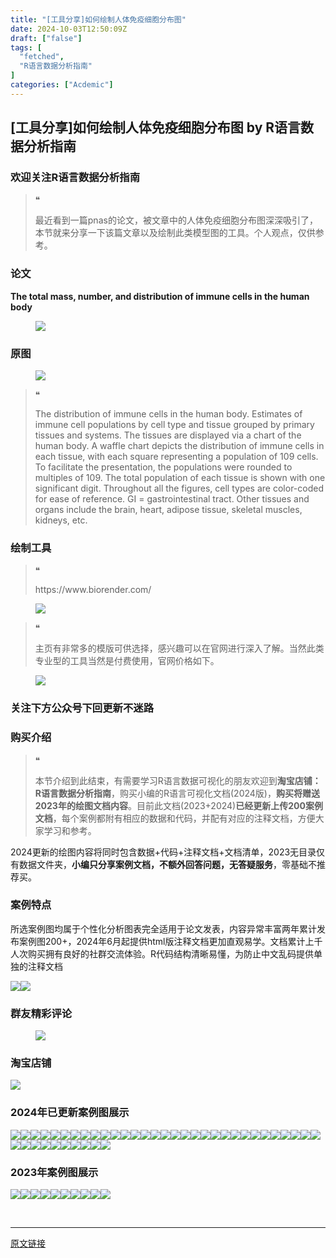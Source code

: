 ```yaml
---
title: "[工具分享]如何绘制人体免疫细胞分布图"
date: 2024-10-03T12:50:09Z
draft: ["false"]
tags: [
  "fetched",
  "R语言数据分析指南"
]
categories: ["Acdemic"]
---
```

[工具分享]如何绘制人体免疫细胞分布图 by R语言数据分析指南
------
<div><section data-tool="mdnice编辑器" data-website="https://www.mdnice.com"><h3 data-tool="mdnice编辑器"><span></span><span>欢迎关注R语言数据分析指南</span><span></span></h3><blockquote data-tool="mdnice编辑器"><span>❝</span><p>最近看到一篇pnas的论文，被文章中的人体免疫细胞分布图深深吸引了，本节就来分享一下该篇文章以及绘制此类模型图的工具。个人观点，仅供参考。</p></blockquote><h3 data-tool="mdnice编辑器"><span></span><span>论文</span><span></span></h3><p data-tool="mdnice编辑器"><strong>The total mass, number, and distribution of immune cells in the human body</strong></p><figure data-tool="mdnice编辑器"><img data-imgfileid="100035139" data-ratio="0.3101851851851852" data-src="https://mmbiz.qpic.cn/mmbiz_png/EibnicgwScTAbCdrJlGjZTDW6qJqaPiab0Rbkjq9XMkoCJFFIHpicgHIIsJSmicrj3Pe9JmjicZfGuicqibzw2IfkrPvLg/640?wx_fmt=png&amp;from=appmsg" data-type="png" data-w="1080" src="https://mmbiz.qpic.cn/mmbiz_png/EibnicgwScTAbCdrJlGjZTDW6qJqaPiab0Rbkjq9XMkoCJFFIHpicgHIIsJSmicrj3Pe9JmjicZfGuicqibzw2IfkrPvLg/640?wx_fmt=png&amp;from=appmsg"></figure><h3 data-tool="mdnice编辑器"><span></span><span>原图</span><span></span></h3><figure data-tool="mdnice编辑器"><img data-imgfileid="100035140" data-ratio="0.9083333333333333" data-src="https://mmbiz.qpic.cn/mmbiz_jpg/EibnicgwScTAbCdrJlGjZTDW6qJqaPiab0RWxaeIrFb6PC53UBZpMcgD8DIxniczsibhXIADhs5fibXic0TSV4JmBPCxQ/640?wx_fmt=jpeg&amp;from=appmsg" data-type="jpeg" data-w="1080" src="https://mmbiz.qpic.cn/mmbiz_jpg/EibnicgwScTAbCdrJlGjZTDW6qJqaPiab0RWxaeIrFb6PC53UBZpMcgD8DIxniczsibhXIADhs5fibXic0TSV4JmBPCxQ/640?wx_fmt=jpeg&amp;from=appmsg"></figure><blockquote data-tool="mdnice编辑器"><span>❝</span><p>The distribution of immune cells in the human body. Estimates of immune cell populations by cell type and tissue grouped by primary tissues and systems. The tissues are displayed via a chart of the human body. A waffle chart depicts the distribution of immune cells in each tissue, with each square representing a population of 109 cells. To facilitate the presentation, the populations were rounded to multiples of 109. The total population of each tissue is shown with one significant digit. Throughout all the figures, cell types are color-coded for ease of reference. GI = gastrointestinal tract. Other tissues and organs include the brain, heart, adipose tissue, skeletal muscles, kidneys, etc.</p></blockquote><h3 data-tool="mdnice编辑器"><span></span><span>绘制工具</span><span></span></h3><blockquote data-tool="mdnice编辑器"><span>❝</span><p>https://www.biorender.com/</p></blockquote><figure data-tool="mdnice编辑器"><img data-imgfileid="100035141" data-ratio="0.562962962962963" data-src="https://mmbiz.qpic.cn/mmbiz_jpg/EibnicgwScTAbCdrJlGjZTDW6qJqaPiab0RTFibkUnu6YzG2drP9HpIZsmqEWeUKM3hBgSXCPDIqNE64TF3G65uPlg/640?wx_fmt=jpeg&amp;from=appmsg" data-type="jpeg" data-w="1080" src="https://mmbiz.qpic.cn/mmbiz_jpg/EibnicgwScTAbCdrJlGjZTDW6qJqaPiab0RTFibkUnu6YzG2drP9HpIZsmqEWeUKM3hBgSXCPDIqNE64TF3G65uPlg/640?wx_fmt=jpeg&amp;from=appmsg"></figure><blockquote data-tool="mdnice编辑器"><span>❝</span><p>主页有非常多的模版可供选择，感兴趣可以在官网进行深入了解。当然此类专业型的工具当然是付费使用，官网价格如下。</p></blockquote><figure data-tool="mdnice编辑器"><img data-imgfileid="100035142" data-ratio="0.6342592592592593" data-src="https://mmbiz.qpic.cn/mmbiz_png/EibnicgwScTAbCdrJlGjZTDW6qJqaPiab0R9IzZXGuhgAmK3I68plF5pypghIGs3jiaT5jWrhFBzFKm3lOdcZlALJQ/640?wx_fmt=png&amp;from=appmsg" data-type="png" data-w="1080" src="https://mmbiz.qpic.cn/mmbiz_png/EibnicgwScTAbCdrJlGjZTDW6qJqaPiab0R9IzZXGuhgAmK3I68plF5pypghIGs3jiaT5jWrhFBzFKm3lOdcZlALJQ/640?wx_fmt=png&amp;from=appmsg"></figure><h3 data-tool="mdnice编辑器"><span></span><span>关注下方公众号下回更新不迷路</span><span></span></h3><section><mp-common-profile data-pluginname="mpprofile" data-id="Mzg3MzQzNTYzMw==" data-headimg="http://mmbiz.qpic.cn/mmbiz_png/EibnicgwScTAZF0rpeZII9Ltl26VbVagriczTria1fib3XgjwwHEHFjPzkmGpqWDVVHBSzhENictUM2iavAKiaM5lc9USw/0?wx_fmt=png" data-nickname="R语言数据分析指南" data-alias="YanJANtwo" data-signature="R语言重症爱好者，喜欢绘制各种精美的图表，喜欢的小伙伴可以关注我，跟我一起学习" data-from="0" data-is_biz_ban="0"></mp-common-profile></section><h3 data-tool="mdnice编辑器"><span></span><span>购买介绍</span><span></span></h3><blockquote data-tool="mdnice编辑器"><span>❝</span><p>本节介绍到此结束，有需要学习R语言数据可视化的朋友欢迎到<strong>淘宝店铺：R语言数据分析指南</strong>，购买小编的R语言可视化文档(2024版)，<strong>购买将赠送2023年的绘图文档内容</strong>。目前此文档(2023+2024)<strong>已经更新上传200案例文档</strong>，每个案例都附有相应的数据和代码，并配有对应的注释文档，方便大家学习和参考。</p></blockquote><p data-tool="mdnice编辑器">2024更新的绘图内容将同时包含数据+代码+注释文档+文档清单，2023无目录仅有数据文件夹，<strong>小编只分享案例文档，不额外回答问题，无答疑服务</strong>，零基础不推荐买。</p><h3 data-tool="mdnice编辑器"><span></span><span>案例特点</span><span></span></h3><p data-tool="mdnice编辑器">所选案例图均属于个性化分析图表完全适用于论文发表，内容异常丰富两年累计发布案例图200+，2024年6月起提供html版注释文档更加直观易学。文档累计上千人次购买拥有良好的社群交流体验。R代码结构清晰易懂，为防止中文乱码提供单独的注释文档</p><p data-tool="mdnice编辑器"><img data-imgfileid="100035143" data-ratio="1.4953703703703705" data-src="https://mmbiz.qpic.cn/mmbiz_png/EibnicgwScTAbCdrJlGjZTDW6qJqaPiab0RgG2HfaAvpAIZWtAfsOafeB7M1icJqg4GdLfpPlKFPyWwicfZ0jaJibqSA/640?wx_fmt=png&amp;from=appmsg" data-type="png" data-w="1080" src="https://mmbiz.qpic.cn/mmbiz_png/EibnicgwScTAbCdrJlGjZTDW6qJqaPiab0RgG2HfaAvpAIZWtAfsOafeB7M1icJqg4GdLfpPlKFPyWwicfZ0jaJibqSA/640?wx_fmt=png&amp;from=appmsg"><img data-imgfileid="100035149" data-ratio="0.6481481481481481" data-src="https://mmbiz.qpic.cn/mmbiz_png/EibnicgwScTAbCdrJlGjZTDW6qJqaPiab0ReqwRedjh7tajhibIZWibHsRKV81aK5mgyTLHKColwvzDaxkrN5mDwJEw/640?wx_fmt=png&amp;from=appmsg" data-type="png" data-w="1080" src="https://mmbiz.qpic.cn/mmbiz_png/EibnicgwScTAbCdrJlGjZTDW6qJqaPiab0ReqwRedjh7tajhibIZWibHsRKV81aK5mgyTLHKColwvzDaxkrN5mDwJEw/640?wx_fmt=png&amp;from=appmsg"></p><h3 data-tool="mdnice编辑器"><span></span><span>群友精彩评论</span><span></span></h3><figure data-tool="mdnice编辑器"><img data-imgfileid="100035147" data-ratio="0.4546296296296296" data-src="https://mmbiz.qpic.cn/mmbiz_png/EibnicgwScTAbCdrJlGjZTDW6qJqaPiab0RIzJvxajoVFCtsA0VOXndvMGFb9ag4gSzWAeX2RUnnt1GW38wubP9Sw/640?wx_fmt=png&amp;from=appmsg" data-type="png" data-w="1080" src="https://mmbiz.qpic.cn/mmbiz_png/EibnicgwScTAbCdrJlGjZTDW6qJqaPiab0RIzJvxajoVFCtsA0VOXndvMGFb9ag4gSzWAeX2RUnnt1GW38wubP9Sw/640?wx_fmt=png&amp;from=appmsg"></figure><h3 data-tool="mdnice编辑器"><span></span><span>淘宝店铺</span><span></span></h3><p><img data-galleryid="" data-imgfileid="100019415" data-ratio="1.0210420841683367" data-s="300,640" data-src="https://mmbiz.qpic.cn/mmbiz_jpg/EibnicgwScTAbvhPDLGT8NaialEsht92PTYNJWpmVLfoYGic1uha5FyBrDCibibZCLjiazgvpT1XcdwibfVywD2el0VAgg/640?wx_fmt=jpeg" data-type="jpeg" data-w="998" src="https://mmbiz.qpic.cn/mmbiz_jpg/EibnicgwScTAbvhPDLGT8NaialEsht92PTYNJWpmVLfoYGic1uha5FyBrDCibibZCLjiazgvpT1XcdwibfVywD2el0VAgg/640?wx_fmt=jpeg"></p><h3 data-tool="mdnice编辑器"><span></span><span>2024年已更新案例图展示</span><span></span></h3><p data-tool="mdnice编辑器"><img data-imgfileid="100035146" data-ratio="0.4324074074074074" data-src="https://mmbiz.qpic.cn/mmbiz_jpg/EibnicgwScTAbCdrJlGjZTDW6qJqaPiab0RqA5IwgM9NwKSejttU8lktjyO7zRq3anZSrQiaPFX9Tjt9a22VyTZywg/640?wx_fmt=jpeg&amp;from=appmsg" data-type="jpeg" data-w="1080" src="https://mmbiz.qpic.cn/mmbiz_jpg/EibnicgwScTAbCdrJlGjZTDW6qJqaPiab0RqA5IwgM9NwKSejttU8lktjyO7zRq3anZSrQiaPFX9Tjt9a22VyTZywg/640?wx_fmt=jpeg&amp;from=appmsg"><img data-imgfileid="100035148" data-ratio="0.47129629629629627" data-src="https://mmbiz.qpic.cn/mmbiz_png/EibnicgwScTAbCdrJlGjZTDW6qJqaPiab0RMb4oEicOYnefN6erJjB5CaktllhYTX4f19ichnNWsyZb3qBjMaIyLCPg/640?wx_fmt=png&amp;from=appmsg" data-type="png" data-w="1080" src="https://mmbiz.qpic.cn/mmbiz_png/EibnicgwScTAbCdrJlGjZTDW6qJqaPiab0RMb4oEicOYnefN6erJjB5CaktllhYTX4f19ichnNWsyZb3qBjMaIyLCPg/640?wx_fmt=png&amp;from=appmsg"><img data-imgfileid="100035144" data-ratio="0.36574074074074076" data-src="https://mmbiz.qpic.cn/mmbiz_png/EibnicgwScTAbCdrJlGjZTDW6qJqaPiab0R6ib0O9g80sH8qXbxbJZb8QeqPc1iaCNLkXhUUX6e6xAV7tGQxsfpkuWw/640?wx_fmt=png&amp;from=appmsg" data-type="png" data-w="1080" src="https://mmbiz.qpic.cn/mmbiz_png/EibnicgwScTAbCdrJlGjZTDW6qJqaPiab0R6ib0O9g80sH8qXbxbJZb8QeqPc1iaCNLkXhUUX6e6xAV7tGQxsfpkuWw/640?wx_fmt=png&amp;from=appmsg"><img data-imgfileid="100035150" data-ratio="0.38981481481481484" data-src="https://mmbiz.qpic.cn/mmbiz_png/EibnicgwScTAbCdrJlGjZTDW6qJqaPiab0R0DbYvS4gcnWyIhPenYicJPltczkr1sKmjDLo7WJbibLNJSn2iczduaS5A/640?wx_fmt=png&amp;from=appmsg" data-type="png" data-w="1080" src="https://mmbiz.qpic.cn/mmbiz_png/EibnicgwScTAbCdrJlGjZTDW6qJqaPiab0R0DbYvS4gcnWyIhPenYicJPltczkr1sKmjDLo7WJbibLNJSn2iczduaS5A/640?wx_fmt=png&amp;from=appmsg"><img data-imgfileid="100035152" data-ratio="0.5305555555555556" data-src="https://mmbiz.qpic.cn/mmbiz_png/EibnicgwScTAbCdrJlGjZTDW6qJqaPiab0RReAqCuyBUz2F6ZMJZqhLxJHCFuFdF9TFhzlKQdukIUACVrSHSkJRVQ/640?wx_fmt=png&amp;from=appmsg" data-type="png" data-w="1080" src="https://mmbiz.qpic.cn/mmbiz_png/EibnicgwScTAbCdrJlGjZTDW6qJqaPiab0RReAqCuyBUz2F6ZMJZqhLxJHCFuFdF9TFhzlKQdukIUACVrSHSkJRVQ/640?wx_fmt=png&amp;from=appmsg"><img data-imgfileid="100035151" data-ratio="0.45185185185185184" data-src="https://mmbiz.qpic.cn/mmbiz_png/EibnicgwScTAbCdrJlGjZTDW6qJqaPiab0RckwteVdz4jibibdlhLRjW3IHiajXDWEdM1egFQsxfdILW0pJ0ibv2mZsnw/640?wx_fmt=png&amp;from=appmsg" data-type="png" data-w="1080" src="https://mmbiz.qpic.cn/mmbiz_png/EibnicgwScTAbCdrJlGjZTDW6qJqaPiab0RckwteVdz4jibibdlhLRjW3IHiajXDWEdM1egFQsxfdILW0pJ0ibv2mZsnw/640?wx_fmt=png&amp;from=appmsg"><img data-imgfileid="100035153" data-ratio="0.462037037037037" data-src="https://mmbiz.qpic.cn/mmbiz_png/EibnicgwScTAbCdrJlGjZTDW6qJqaPiab0RA4BDnsxtV8o8F25ia4r7FZ7rQ0dLia2wQibxnrXFf2yM1jdpichgrwuQUw/640?wx_fmt=png&amp;from=appmsg" data-type="png" data-w="1080" src="https://mmbiz.qpic.cn/mmbiz_png/EibnicgwScTAbCdrJlGjZTDW6qJqaPiab0RA4BDnsxtV8o8F25ia4r7FZ7rQ0dLia2wQibxnrXFf2yM1jdpichgrwuQUw/640?wx_fmt=png&amp;from=appmsg"><img data-imgfileid="100035154" data-ratio="0.37407407407407406" data-src="https://mmbiz.qpic.cn/mmbiz_png/EibnicgwScTAbCdrJlGjZTDW6qJqaPiab0RDuqzWDfKQTk7icHa3Eeia7jWMACIXJu6g9B4vuMaib4AIicoNLibxt5VD0w/640?wx_fmt=png&amp;from=appmsg" data-type="png" data-w="1080" src="https://mmbiz.qpic.cn/mmbiz_png/EibnicgwScTAbCdrJlGjZTDW6qJqaPiab0RDuqzWDfKQTk7icHa3Eeia7jWMACIXJu6g9B4vuMaib4AIicoNLibxt5VD0w/640?wx_fmt=png&amp;from=appmsg"><img data-imgfileid="100035156" data-ratio="0.3425925925925926" data-src="https://mmbiz.qpic.cn/mmbiz_png/EibnicgwScTAbCdrJlGjZTDW6qJqaPiab0RicH2bcXhoL8j0EklN1tVFFJKZVcibCDU8mzyFxeJ5ibdLTocTKWuuNd4A/640?wx_fmt=png&amp;from=appmsg" data-type="png" data-w="1080" src="https://mmbiz.qpic.cn/mmbiz_png/EibnicgwScTAbCdrJlGjZTDW6qJqaPiab0RicH2bcXhoL8j0EklN1tVFFJKZVcibCDU8mzyFxeJ5ibdLTocTKWuuNd4A/640?wx_fmt=png&amp;from=appmsg"><img data-imgfileid="100035155" data-ratio="0.47685185185185186" data-src="https://mmbiz.qpic.cn/mmbiz_png/EibnicgwScTAbCdrJlGjZTDW6qJqaPiab0RRDOPFJE0lyPqRPEvJHE7UF3ozSicFkSf86tTZh0aibtcRhSxuJNhUdJA/640?wx_fmt=png&amp;from=appmsg" data-type="png" data-w="1080" src="https://mmbiz.qpic.cn/mmbiz_png/EibnicgwScTAbCdrJlGjZTDW6qJqaPiab0RRDOPFJE0lyPqRPEvJHE7UF3ozSicFkSf86tTZh0aibtcRhSxuJNhUdJA/640?wx_fmt=png&amp;from=appmsg"><img data-imgfileid="100035159" data-ratio="0.3814814814814815" data-src="https://mmbiz.qpic.cn/mmbiz_png/EibnicgwScTAbCdrJlGjZTDW6qJqaPiab0R2rI9O00IZ6tSphic1rccuETfrSGVPgSP2OLkMKMLFMXo1pJWiaj3iapPQ/640?wx_fmt=png&amp;from=appmsg" data-type="png" data-w="1080" src="https://mmbiz.qpic.cn/mmbiz_png/EibnicgwScTAbCdrJlGjZTDW6qJqaPiab0R2rI9O00IZ6tSphic1rccuETfrSGVPgSP2OLkMKMLFMXo1pJWiaj3iapPQ/640?wx_fmt=png&amp;from=appmsg"><img data-imgfileid="100035157" data-ratio="0.43333333333333335" data-src="https://mmbiz.qpic.cn/mmbiz_png/EibnicgwScTAbCdrJlGjZTDW6qJqaPiab0Rt2pPPAfEdGLRh1cLn6vxOuNjw1x32Yf896icFiaGeWVO7J8ldUDCX8iaA/640?wx_fmt=png&amp;from=appmsg" data-type="png" data-w="1080" src="https://mmbiz.qpic.cn/mmbiz_png/EibnicgwScTAbCdrJlGjZTDW6qJqaPiab0Rt2pPPAfEdGLRh1cLn6vxOuNjw1x32Yf896icFiaGeWVO7J8ldUDCX8iaA/640?wx_fmt=png&amp;from=appmsg"><img data-imgfileid="100035158" data-ratio="0.37592592592592594" data-src="https://mmbiz.qpic.cn/mmbiz_png/EibnicgwScTAbCdrJlGjZTDW6qJqaPiab0RMnhRwWBO7ruRXUibU0JiacmdCFaoCBXX9SiavFlDBBuWgubqP9Rtzddaw/640?wx_fmt=png&amp;from=appmsg" data-type="png" data-w="1080" src="https://mmbiz.qpic.cn/mmbiz_png/EibnicgwScTAbCdrJlGjZTDW6qJqaPiab0RMnhRwWBO7ruRXUibU0JiacmdCFaoCBXX9SiavFlDBBuWgubqP9Rtzddaw/640?wx_fmt=png&amp;from=appmsg"><img data-imgfileid="100035160" data-ratio="0.42592592592592593" data-src="https://mmbiz.qpic.cn/mmbiz_png/EibnicgwScTAbCdrJlGjZTDW6qJqaPiab0RbicKj7Ephhia3opFCCzOb7AkkpfQYIpicjDrFXMSf8zibVMjB7BJnwibKNQ/640?wx_fmt=png&amp;from=appmsg" data-type="png" data-w="1080" src="https://mmbiz.qpic.cn/mmbiz_png/EibnicgwScTAbCdrJlGjZTDW6qJqaPiab0RbicKj7Ephhia3opFCCzOb7AkkpfQYIpicjDrFXMSf8zibVMjB7BJnwibKNQ/640?wx_fmt=png&amp;from=appmsg"><img data-imgfileid="100035163" data-ratio="0.39166666666666666" data-src="https://mmbiz.qpic.cn/mmbiz_png/EibnicgwScTAbCdrJlGjZTDW6qJqaPiab0Rs6cBNiaibu8Wh5lyEMllMhBerqpwE5t3dc3y0k7j4ADsN4ricxPg5Sdicg/640?wx_fmt=png&amp;from=appmsg" data-type="png" data-w="1080" src="https://mmbiz.qpic.cn/mmbiz_png/EibnicgwScTAbCdrJlGjZTDW6qJqaPiab0Rs6cBNiaibu8Wh5lyEMllMhBerqpwE5t3dc3y0k7j4ADsN4ricxPg5Sdicg/640?wx_fmt=png&amp;from=appmsg"><img data-imgfileid="100035161" data-ratio="0.39444444444444443" data-src="https://mmbiz.qpic.cn/mmbiz_png/EibnicgwScTAbCdrJlGjZTDW6qJqaPiab0RfpgnEFicjvU8Ye6xucnj6ibFibcCHUqCb2dmsYfF4BJ6xvwmkoyFJXw8g/640?wx_fmt=png&amp;from=appmsg" data-type="png" data-w="1080" src="https://mmbiz.qpic.cn/mmbiz_png/EibnicgwScTAbCdrJlGjZTDW6qJqaPiab0RfpgnEFicjvU8Ye6xucnj6ibFibcCHUqCb2dmsYfF4BJ6xvwmkoyFJXw8g/640?wx_fmt=png&amp;from=appmsg"><img data-imgfileid="100035162" data-ratio="0.4" data-src="https://mmbiz.qpic.cn/mmbiz_png/EibnicgwScTAbCdrJlGjZTDW6qJqaPiab0R0MPEGmzNxIUy2xsRBrb2qbX5g7DicicUReBhnYBBQPJLSrD7sib18NVHw/640?wx_fmt=png&amp;from=appmsg" data-type="png" data-w="1080" src="https://mmbiz.qpic.cn/mmbiz_png/EibnicgwScTAbCdrJlGjZTDW6qJqaPiab0R0MPEGmzNxIUy2xsRBrb2qbX5g7DicicUReBhnYBBQPJLSrD7sib18NVHw/640?wx_fmt=png&amp;from=appmsg"><img data-imgfileid="100035164" data-ratio="0.41759259259259257" data-src="https://mmbiz.qpic.cn/mmbiz_png/EibnicgwScTAbCdrJlGjZTDW6qJqaPiab0RVQGmg2bWEPLM98x4HxI8UtW6picSXGMRphOyMWMPQTZ9k3sGK6e6b0Q/640?wx_fmt=png&amp;from=appmsg" data-type="png" data-w="1080" src="https://mmbiz.qpic.cn/mmbiz_png/EibnicgwScTAbCdrJlGjZTDW6qJqaPiab0RVQGmg2bWEPLM98x4HxI8UtW6picSXGMRphOyMWMPQTZ9k3sGK6e6b0Q/640?wx_fmt=png&amp;from=appmsg"><img data-imgfileid="100035169" data-ratio="0.3314814814814815" data-src="https://mmbiz.qpic.cn/mmbiz_png/EibnicgwScTAbCdrJlGjZTDW6qJqaPiab0R26M7QkgKBMNFuRWmwnO89MCknNY4aEWox05p9BaTgbBMLoYzWmtwUg/640?wx_fmt=png&amp;from=appmsg" data-type="png" data-w="1080" src="https://mmbiz.qpic.cn/mmbiz_png/EibnicgwScTAbCdrJlGjZTDW6qJqaPiab0R26M7QkgKBMNFuRWmwnO89MCknNY4aEWox05p9BaTgbBMLoYzWmtwUg/640?wx_fmt=png&amp;from=appmsg"><img data-imgfileid="100035165" data-ratio="0.4255555555555556" data-src="https://mmbiz.qpic.cn/mmbiz_png/EibnicgwScTAbCdrJlGjZTDW6qJqaPiab0RcJV0yYdH1ze1q3JGgEicPowp7TpsibUmOYLXMsWOc3RT8sThcLYFRWXg/640?wx_fmt=png&amp;from=appmsg" data-type="png" data-w="900" src="https://mmbiz.qpic.cn/mmbiz_png/EibnicgwScTAbCdrJlGjZTDW6qJqaPiab0RcJV0yYdH1ze1q3JGgEicPowp7TpsibUmOYLXMsWOc3RT8sThcLYFRWXg/640?wx_fmt=png&amp;from=appmsg"><img data-imgfileid="100035168" data-ratio="0.4255555555555556" data-src="https://mmbiz.qpic.cn/mmbiz_png/EibnicgwScTAbCdrJlGjZTDW6qJqaPiab0RhJ3UfSPiav9icdKu8ia1ztibzicpVgx0IOg0km2olX86VYSfZBlJn58iaZFA/640?wx_fmt=png&amp;from=appmsg" data-type="png" data-w="900" src="https://mmbiz.qpic.cn/mmbiz_png/EibnicgwScTAbCdrJlGjZTDW6qJqaPiab0RhJ3UfSPiav9icdKu8ia1ztibzicpVgx0IOg0km2olX86VYSfZBlJn58iaZFA/640?wx_fmt=png&amp;from=appmsg"><img data-imgfileid="100035167" data-ratio="0.37962962962962965" data-src="https://mmbiz.qpic.cn/mmbiz_png/EibnicgwScTAbCdrJlGjZTDW6qJqaPiab0RRJqmpIOygSLsKSVcBvibpribBPx5kia2RoydamzjCxVlFiaBqoCamkp95w/640?wx_fmt=png&amp;from=appmsg" data-type="png" data-w="1080" src="https://mmbiz.qpic.cn/mmbiz_png/EibnicgwScTAbCdrJlGjZTDW6qJqaPiab0RRJqmpIOygSLsKSVcBvibpribBPx5kia2RoydamzjCxVlFiaBqoCamkp95w/640?wx_fmt=png&amp;from=appmsg"><img data-imgfileid="100035166" data-ratio="0.4255555555555556" data-src="https://mmbiz.qpic.cn/mmbiz_png/EibnicgwScTAbCdrJlGjZTDW6qJqaPiab0ReNEOm7atz7mfhMNaOtnBUFCklPqTSxKUQYC6scmE7WYSKMHVOqqJzQ/640?wx_fmt=png&amp;from=appmsg" data-type="png" data-w="900" src="https://mmbiz.qpic.cn/mmbiz_png/EibnicgwScTAbCdrJlGjZTDW6qJqaPiab0ReNEOm7atz7mfhMNaOtnBUFCklPqTSxKUQYC6scmE7WYSKMHVOqqJzQ/640?wx_fmt=png&amp;from=appmsg"><img data-imgfileid="100035171" data-ratio="0.4255555555555556" data-src="https://mmbiz.qpic.cn/mmbiz_png/EibnicgwScTAbCdrJlGjZTDW6qJqaPiab0Rbh5gAwricm3JHY1k1Hs40LuB0rUBW8trsrha5ktGxeYOFC4g2vFRB5A/640?wx_fmt=png&amp;from=appmsg" data-type="png" data-w="900" src="https://mmbiz.qpic.cn/mmbiz_png/EibnicgwScTAbCdrJlGjZTDW6qJqaPiab0Rbh5gAwricm3JHY1k1Hs40LuB0rUBW8trsrha5ktGxeYOFC4g2vFRB5A/640?wx_fmt=png&amp;from=appmsg"><img data-imgfileid="100035172" data-ratio="0.4255555555555556" data-src="https://mmbiz.qpic.cn/mmbiz_png/EibnicgwScTAbCdrJlGjZTDW6qJqaPiab0RPapTr6Am6WjjGribl2WRZlo23ah1V1lBMEbJkIsib0nRH7VzmvF64AhA/640?wx_fmt=png&amp;from=appmsg" data-type="png" data-w="900" src="https://mmbiz.qpic.cn/mmbiz_png/EibnicgwScTAbCdrJlGjZTDW6qJqaPiab0RPapTr6Am6WjjGribl2WRZlo23ah1V1lBMEbJkIsib0nRH7VzmvF64AhA/640?wx_fmt=png&amp;from=appmsg"><img data-imgfileid="100035173" data-ratio="0.4255555555555556" data-src="https://mmbiz.qpic.cn/mmbiz_png/EibnicgwScTAbCdrJlGjZTDW6qJqaPiab0RaPicRmVyqzTjicg0GicV3ac5TSvicB9Gwwg47AkbPQsMSJVgUCYaHvBHew/640?wx_fmt=png&amp;from=appmsg" data-type="png" data-w="900" src="https://mmbiz.qpic.cn/mmbiz_png/EibnicgwScTAbCdrJlGjZTDW6qJqaPiab0RaPicRmVyqzTjicg0GicV3ac5TSvicB9Gwwg47AkbPQsMSJVgUCYaHvBHew/640?wx_fmt=png&amp;from=appmsg"><img data-imgfileid="100035170" data-ratio="0.4255555555555556" data-src="https://mmbiz.qpic.cn/mmbiz_png/EibnicgwScTAbCdrJlGjZTDW6qJqaPiab0RKBxx2qO5CJTa8Kk6Ms3MibyWwYBYRFTibTP4EciatN8px8ozNUDdFleWQ/640?wx_fmt=png&amp;from=appmsg" data-type="png" data-w="900" src="https://mmbiz.qpic.cn/mmbiz_png/EibnicgwScTAbCdrJlGjZTDW6qJqaPiab0RKBxx2qO5CJTa8Kk6Ms3MibyWwYBYRFTibTP4EciatN8px8ozNUDdFleWQ/640?wx_fmt=png&amp;from=appmsg"><img data-imgfileid="100035174" data-ratio="0.4255555555555556" data-src="https://mmbiz.qpic.cn/mmbiz_png/EibnicgwScTAbCdrJlGjZTDW6qJqaPiab0Rqb1EO4I128HdBEOfOSB1Dqau19KKWAxogGoGyVsYoibibbBGw3VWicqfA/640?wx_fmt=png&amp;from=appmsg" data-type="png" data-w="900" src="https://mmbiz.qpic.cn/mmbiz_png/EibnicgwScTAbCdrJlGjZTDW6qJqaPiab0Rqb1EO4I128HdBEOfOSB1Dqau19KKWAxogGoGyVsYoibibbBGw3VWicqfA/640?wx_fmt=png&amp;from=appmsg"><img data-imgfileid="100035179" data-ratio="0.48148148148148145" data-src="https://mmbiz.qpic.cn/mmbiz_png/EibnicgwScTAbCdrJlGjZTDW6qJqaPiab0RomZ8fzeLm0IkaZcujiaXhRAMHkBeteicl0y0EVAdSLaFDHNNp7WHTd7A/640?wx_fmt=png&amp;from=appmsg" data-type="png" data-w="1080" src="https://mmbiz.qpic.cn/mmbiz_png/EibnicgwScTAbCdrJlGjZTDW6qJqaPiab0RomZ8fzeLm0IkaZcujiaXhRAMHkBeteicl0y0EVAdSLaFDHNNp7WHTd7A/640?wx_fmt=png&amp;from=appmsg"><img data-imgfileid="100035176" data-ratio="0.4255555555555556" data-src="https://mmbiz.qpic.cn/mmbiz_png/EibnicgwScTAbCdrJlGjZTDW6qJqaPiab0RBpuMXSPYz6iabHsGuBnmLODeQU1lQm2Jxpib7Kc97cxtVK4VibUiar4CPg/640?wx_fmt=png&amp;from=appmsg" data-type="png" data-w="900" src="https://mmbiz.qpic.cn/mmbiz_png/EibnicgwScTAbCdrJlGjZTDW6qJqaPiab0RBpuMXSPYz6iabHsGuBnmLODeQU1lQm2Jxpib7Kc97cxtVK4VibUiar4CPg/640?wx_fmt=png&amp;from=appmsg"><img data-imgfileid="100035175" data-ratio="0.4255555555555556" data-src="https://mmbiz.qpic.cn/mmbiz_png/EibnicgwScTAbCdrJlGjZTDW6qJqaPiab0RIFrqDe70rOo92dlhRGKWjZibD3GYQo445B5WT7PxQrxg9BTicyPc8NDw/640?wx_fmt=png&amp;from=appmsg" data-type="png" data-w="900" src="https://mmbiz.qpic.cn/mmbiz_png/EibnicgwScTAbCdrJlGjZTDW6qJqaPiab0RIFrqDe70rOo92dlhRGKWjZibD3GYQo445B5WT7PxQrxg9BTicyPc8NDw/640?wx_fmt=png&amp;from=appmsg"><img data-imgfileid="100035177" data-ratio="0.4255555555555556" data-src="https://mmbiz.qpic.cn/mmbiz_png/EibnicgwScTAbCdrJlGjZTDW6qJqaPiab0RTtKy0Bywg7duvCJS0icf8DAFibficX2LTmABIl4OuUgcOoeLbI4tgf95g/640?wx_fmt=png&amp;from=appmsg" data-type="png" data-w="900" src="https://mmbiz.qpic.cn/mmbiz_png/EibnicgwScTAbCdrJlGjZTDW6qJqaPiab0RTtKy0Bywg7duvCJS0icf8DAFibficX2LTmABIl4OuUgcOoeLbI4tgf95g/640?wx_fmt=png&amp;from=appmsg"><img data-imgfileid="100035178" data-ratio="0.4255555555555556" data-src="https://mmbiz.qpic.cn/mmbiz_png/EibnicgwScTAbCdrJlGjZTDW6qJqaPiab0R0lOiaCnyspBSicXvsyHHBquekf71Mke71J15t4GLib61vKvuGqawVOQAw/640?wx_fmt=png&amp;from=appmsg" data-type="png" data-w="900" src="https://mmbiz.qpic.cn/mmbiz_png/EibnicgwScTAbCdrJlGjZTDW6qJqaPiab0R0lOiaCnyspBSicXvsyHHBquekf71Mke71J15t4GLib61vKvuGqawVOQAw/640?wx_fmt=png&amp;from=appmsg"><img data-imgfileid="100035181" data-ratio="0.4255555555555556" data-src="https://mmbiz.qpic.cn/mmbiz_png/EibnicgwScTAbCdrJlGjZTDW6qJqaPiab0RJTsddcyOQyMpbJicoXXlgZFiamHZSeIyx5W0cwvpTrEOzqnYaEyzLbCA/640?wx_fmt=png&amp;from=appmsg" data-type="png" data-w="900" src="https://mmbiz.qpic.cn/mmbiz_png/EibnicgwScTAbCdrJlGjZTDW6qJqaPiab0RJTsddcyOQyMpbJicoXXlgZFiamHZSeIyx5W0cwvpTrEOzqnYaEyzLbCA/640?wx_fmt=png&amp;from=appmsg"><img data-imgfileid="100035180" data-ratio="0.4255555555555556" data-src="https://mmbiz.qpic.cn/mmbiz_png/EibnicgwScTAbCdrJlGjZTDW6qJqaPiab0RrZ2Siba7UL9iaQ22vo6XvNvpicQgSWSn9JyXI7qN5plPej7Jb7jicQxnyw/640?wx_fmt=png&amp;from=appmsg" data-type="png" data-w="900" src="https://mmbiz.qpic.cn/mmbiz_png/EibnicgwScTAbCdrJlGjZTDW6qJqaPiab0RrZ2Siba7UL9iaQ22vo6XvNvpicQgSWSn9JyXI7qN5plPej7Jb7jicQxnyw/640?wx_fmt=png&amp;from=appmsg"><img data-imgfileid="100035183" data-ratio="0.4255555555555556" data-src="https://mmbiz.qpic.cn/mmbiz_png/EibnicgwScTAbCdrJlGjZTDW6qJqaPiab0Rc3ZwNSfpXwcOERj8r2ibyvKkU9rW1dB7D39qj4icFcOeWXxH5jLZXbTg/640?wx_fmt=png&amp;from=appmsg" data-type="png" data-w="900" src="https://mmbiz.qpic.cn/mmbiz_png/EibnicgwScTAbCdrJlGjZTDW6qJqaPiab0Rc3ZwNSfpXwcOERj8r2ibyvKkU9rW1dB7D39qj4icFcOeWXxH5jLZXbTg/640?wx_fmt=png&amp;from=appmsg"><img data-imgfileid="100035182" data-ratio="0.4255555555555556" data-src="https://mmbiz.qpic.cn/mmbiz_png/EibnicgwScTAbCdrJlGjZTDW6qJqaPiab0RicTE8IjWTtO7KHvU2yosTC98AaxOdTdWCAnjUEBT1zWPmLjzicakibR2w/640?wx_fmt=png&amp;from=appmsg" data-type="png" data-w="900" src="https://mmbiz.qpic.cn/mmbiz_png/EibnicgwScTAbCdrJlGjZTDW6qJqaPiab0RicTE8IjWTtO7KHvU2yosTC98AaxOdTdWCAnjUEBT1zWPmLjzicakibR2w/640?wx_fmt=png&amp;from=appmsg"><img data-imgfileid="100035184" data-ratio="0.4255555555555556" data-src="https://mmbiz.qpic.cn/mmbiz_png/EibnicgwScTAbCdrJlGjZTDW6qJqaPiab0RYAT1vjTQqvoHAWibrTaPwxYrOMFzraYuw2CAD7vicDf7BNNbndjiaN1zw/640?wx_fmt=png&amp;from=appmsg" data-type="png" data-w="900" src="https://mmbiz.qpic.cn/mmbiz_png/EibnicgwScTAbCdrJlGjZTDW6qJqaPiab0RYAT1vjTQqvoHAWibrTaPwxYrOMFzraYuw2CAD7vicDf7BNNbndjiaN1zw/640?wx_fmt=png&amp;from=appmsg"><img data-imgfileid="100035185" data-ratio="0.4255555555555556" data-src="https://mmbiz.qpic.cn/mmbiz_png/EibnicgwScTAbCdrJlGjZTDW6qJqaPiab0RCJVicl3zEhhCXksTLOp4ynOOXjREoM8fuDlSML7arQawXc7yia5hT1kQ/640?wx_fmt=png&amp;from=appmsg" data-type="png" data-w="900" src="https://mmbiz.qpic.cn/mmbiz_png/EibnicgwScTAbCdrJlGjZTDW6qJqaPiab0RCJVicl3zEhhCXksTLOp4ynOOXjREoM8fuDlSML7arQawXc7yia5hT1kQ/640?wx_fmt=png&amp;from=appmsg"><img data-imgfileid="100035186" data-ratio="0.4255555555555556" data-src="https://mmbiz.qpic.cn/mmbiz_png/EibnicgwScTAbCdrJlGjZTDW6qJqaPiab0RLU5NltGqxkx85z4pCm1W3TfIoQuFEawqvQpgDTHb0GX7ySEE4Bqfcw/640?wx_fmt=png&amp;from=appmsg" data-type="png" data-w="900" src="https://mmbiz.qpic.cn/mmbiz_png/EibnicgwScTAbCdrJlGjZTDW6qJqaPiab0RLU5NltGqxkx85z4pCm1W3TfIoQuFEawqvQpgDTHb0GX7ySEE4Bqfcw/640?wx_fmt=png&amp;from=appmsg"><img data-imgfileid="100035189" data-ratio="0.44907407407407407" data-src="https://mmbiz.qpic.cn/mmbiz_png/EibnicgwScTAbCdrJlGjZTDW6qJqaPiab0RNJk03F7GqB4L3S4mZuiblKhbibl8MnJYdpV0hK1hQ9UFA6gQhm0pjyvQ/640?wx_fmt=png&amp;from=appmsg" data-type="png" data-w="1080" src="https://mmbiz.qpic.cn/mmbiz_png/EibnicgwScTAbCdrJlGjZTDW6qJqaPiab0RNJk03F7GqB4L3S4mZuiblKhbibl8MnJYdpV0hK1hQ9UFA6gQhm0pjyvQ/640?wx_fmt=png&amp;from=appmsg"></p><h3 data-tool="mdnice编辑器"><span></span><span>2023年案例图展示</span><span></span></h3><p data-tool="mdnice编辑器"><img data-imgfileid="100035188" data-ratio="0.4255555555555556" data-src="https://mmbiz.qpic.cn/mmbiz_png/EibnicgwScTAbCdrJlGjZTDW6qJqaPiab0RWG7dLHJfm1JxtD8uWg42637P5TxgmMXic0RpTdmfNPz9JQMSdWzVN0w/640?wx_fmt=png&amp;from=appmsg" data-type="png" data-w="900" src="https://mmbiz.qpic.cn/mmbiz_png/EibnicgwScTAbCdrJlGjZTDW6qJqaPiab0RWG7dLHJfm1JxtD8uWg42637P5TxgmMXic0RpTdmfNPz9JQMSdWzVN0w/640?wx_fmt=png&amp;from=appmsg"><img data-imgfileid="100035187" data-ratio="0.4255555555555556" data-src="https://mmbiz.qpic.cn/mmbiz_png/EibnicgwScTAbCdrJlGjZTDW6qJqaPiab0RzPPgkeHdjHoAXMrYEaACkGAPr5RMWz7EzAdFtRI5CocW0BcXDouibew/640?wx_fmt=png&amp;from=appmsg" data-type="png" data-w="900" src="https://mmbiz.qpic.cn/mmbiz_png/EibnicgwScTAbCdrJlGjZTDW6qJqaPiab0RzPPgkeHdjHoAXMrYEaACkGAPr5RMWz7EzAdFtRI5CocW0BcXDouibew/640?wx_fmt=png&amp;from=appmsg"><img data-imgfileid="100035191" data-ratio="0.4255555555555556" data-src="https://mmbiz.qpic.cn/mmbiz_png/EibnicgwScTAbCdrJlGjZTDW6qJqaPiab0RHUU4qkjCvGsuC1ua19Afh7ng5jLgjkdOpOOEpFmAejLDNex9RwOqWg/640?wx_fmt=png&amp;from=appmsg" data-type="png" data-w="900" src="https://mmbiz.qpic.cn/mmbiz_png/EibnicgwScTAbCdrJlGjZTDW6qJqaPiab0RHUU4qkjCvGsuC1ua19Afh7ng5jLgjkdOpOOEpFmAejLDNex9RwOqWg/640?wx_fmt=png&amp;from=appmsg"><img data-imgfileid="100035194" data-ratio="0.4255555555555556" data-src="https://mmbiz.qpic.cn/mmbiz_png/EibnicgwScTAbCdrJlGjZTDW6qJqaPiab0ReGeuKql6qbzK2YtVs20BpZTDaPsAcnt2ZXSjIulP5YtSJ0gMFk9L0w/640?wx_fmt=png&amp;from=appmsg" data-type="png" data-w="900" src="https://mmbiz.qpic.cn/mmbiz_png/EibnicgwScTAbCdrJlGjZTDW6qJqaPiab0ReGeuKql6qbzK2YtVs20BpZTDaPsAcnt2ZXSjIulP5YtSJ0gMFk9L0w/640?wx_fmt=png&amp;from=appmsg"><img data-imgfileid="100035193" data-ratio="0.4255555555555556" data-src="https://mmbiz.qpic.cn/mmbiz_png/EibnicgwScTAbCdrJlGjZTDW6qJqaPiab0RI0Y1DQnqsoapbVKz9K27eGlkDibam8GBianl8mmXDvKQfV1URwZulm9A/640?wx_fmt=png&amp;from=appmsg" data-type="png" data-w="900" src="https://mmbiz.qpic.cn/mmbiz_png/EibnicgwScTAbCdrJlGjZTDW6qJqaPiab0RI0Y1DQnqsoapbVKz9K27eGlkDibam8GBianl8mmXDvKQfV1URwZulm9A/640?wx_fmt=png&amp;from=appmsg"><img data-imgfileid="100035190" data-ratio="0.4255555555555556" data-src="https://mmbiz.qpic.cn/mmbiz_png/EibnicgwScTAbCdrJlGjZTDW6qJqaPiab0Rz8lDA1cicqL8ic3vibkPlEUbWzNWtwCfmjDMNOO6KZMibp8NLdUQdwwv2g/640?wx_fmt=png&amp;from=appmsg" data-type="png" data-w="900" src="https://mmbiz.qpic.cn/mmbiz_png/EibnicgwScTAbCdrJlGjZTDW6qJqaPiab0Rz8lDA1cicqL8ic3vibkPlEUbWzNWtwCfmjDMNOO6KZMibp8NLdUQdwwv2g/640?wx_fmt=png&amp;from=appmsg"><img data-imgfileid="100035192" data-ratio="0.4255555555555556" data-src="https://mmbiz.qpic.cn/mmbiz_png/EibnicgwScTAbCdrJlGjZTDW6qJqaPiab0RZs63bhBGf9pW3HvR8WgGeWTHq8aZb1dtH2I4RffSFuBobB1KoDWqWQ/640?wx_fmt=png&amp;from=appmsg" data-type="png" data-w="900" src="https://mmbiz.qpic.cn/mmbiz_png/EibnicgwScTAbCdrJlGjZTDW6qJqaPiab0RZs63bhBGf9pW3HvR8WgGeWTHq8aZb1dtH2I4RffSFuBobB1KoDWqWQ/640?wx_fmt=png&amp;from=appmsg"><img data-imgfileid="100035198" data-ratio="0.4255555555555556" data-src="https://mmbiz.qpic.cn/mmbiz_png/EibnicgwScTAbCdrJlGjZTDW6qJqaPiab0R4N3tQdKuSRfCMl0xkOyMNwBHLJa0dxKiasicN7yCYyLTEyXVkibYjuNDg/640?wx_fmt=png&amp;from=appmsg" data-type="png" data-w="900" src="https://mmbiz.qpic.cn/mmbiz_png/EibnicgwScTAbCdrJlGjZTDW6qJqaPiab0R4N3tQdKuSRfCMl0xkOyMNwBHLJa0dxKiasicN7yCYyLTEyXVkibYjuNDg/640?wx_fmt=png&amp;from=appmsg"><img data-imgfileid="100035197" data-ratio="0.4255555555555556" data-src="https://mmbiz.qpic.cn/mmbiz_png/EibnicgwScTAbCdrJlGjZTDW6qJqaPiab0RXXpqubQibeHFBaUHZmBQqjt45xSToRiaU8zdmwUksicQGJmkFIQcBxmibg/640?wx_fmt=png&amp;from=appmsg" data-type="png" data-w="900" src="https://mmbiz.qpic.cn/mmbiz_png/EibnicgwScTAbCdrJlGjZTDW6qJqaPiab0RXXpqubQibeHFBaUHZmBQqjt45xSToRiaU8zdmwUksicQGJmkFIQcBxmibg/640?wx_fmt=png&amp;from=appmsg"><img data-imgfileid="100035199" data-ratio="0.6175925925925926" data-src="https://mmbiz.qpic.cn/mmbiz_png/EibnicgwScTAbCdrJlGjZTDW6qJqaPiab0RNpC1Ld1icS8hndaGuvzIcUvuvzoHgVeNEWo3LzvZEU1jIibtg1SLoBgw/640?wx_fmt=png&amp;from=appmsg" data-type="png" data-w="1080" src="https://mmbiz.qpic.cn/mmbiz_png/EibnicgwScTAbCdrJlGjZTDW6qJqaPiab0RNpC1Ld1icS8hndaGuvzIcUvuvzoHgVeNEWo3LzvZEU1jIibtg1SLoBgw/640?wx_fmt=png&amp;from=appmsg"></p></section><p><br></p><p><mp-style-type data-value="3"></mp-style-type></p></div>  
<hr>
<a href="https://mp.weixin.qq.com/s/CD91RGInpiRa8lxVrPcpNg",target="_blank" rel="noopener noreferrer">原文链接</a>
